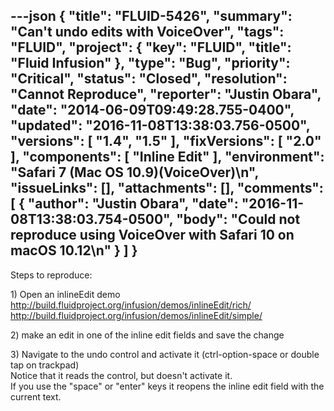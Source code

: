 ---json
{
  "title": "FLUID-5426",
  "summary": "Can't undo edits with VoiceOver",
  "tags": "FLUID",
  "project": {
    "key": "FLUID",
    "title": "Fluid Infusion"
  },
  "type": "Bug",
  "priority": "Critical",
  "status": "Closed",
  "resolution": "Cannot Reproduce",
  "reporter": "Justin Obara",
  "date": "2014-06-09T09:49:28.755-0400",
  "updated": "2016-11-08T13:38:03.756-0500",
  "versions": [
    "1.4",
    "1.5"
  ],
  "fixVersions": [
    "2.0"
  ],
  "components": [
    "Inline Edit"
  ],
  "environment": "Safari 7 (Mac OS 10.9)(VoiceOver)\n",
  "issueLinks": [],
  "attachments": [],
  "comments": [
    {
      "author": "Justin Obara",
      "date": "2016-11-08T13:38:03.754-0500",
      "body": "Could not reproduce using VoiceOver with Safari 10 on macOS 10.12\n"
    }
  ]
}
---
Steps to reproduce:

1\) Open an inlineEdit demo\
<http://build.fluidproject.org/infusion/demos/inlineEdit/rich/>\
<http://build.fluidproject.org/infusion/demos/inlineEdit/simple/>

2\) make an edit in one of the inline edit fields and save the change

3\) Navigate to the undo control and activate it (ctrl-option-space or double tap on trackpad)\
Notice that it reads the control, but doesn't activate it.\
If you use the "space" or "enter" keys it reopens the inline edit field with the current text.

        